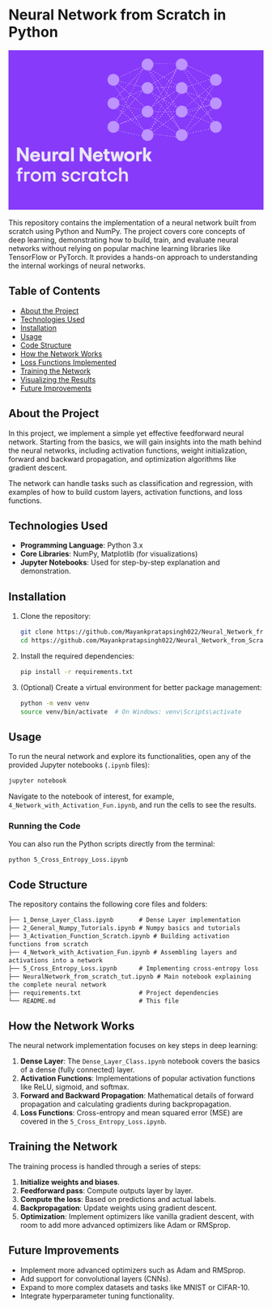 


# Neural Network from Scratch in Python

![Neural Network Thumbnail](Assets/neutral_net.jpg)

This repository contains the implementation of a neural network built from scratch using Python and NumPy. The project covers core concepts of deep learning, demonstrating how to build, train, and evaluate neural networks without relying on popular machine learning libraries like TensorFlow or PyTorch. It provides a hands-on approach to understanding the internal workings of neural networks.

## Table of Contents

- [About the Project](#about-the-project)
- [Technologies Used](#technologies-used)
- [Installation](#installation)
- [Usage](#usage)
- [Code Structure](#code-structure)
- [How the Network Works](#how-the-network-works)
- [Loss Functions Implemented](#loss-functions-implemented)
- [Training the Network](#training-the-network)
- [Visualizing the Results](#visualizing-the-results)
- [Future Improvements](#future-improvements)


## About the Project

In this project, we implement a simple yet effective feedforward neural network. Starting from the basics, we will gain insights into the math behind the neural networks, including activation functions, weight initialization, forward and backward propagation, and optimization algorithms like gradient descent.

The network can handle tasks such as classification and regression, with examples of how to build custom layers, activation functions, and loss functions.

## Technologies Used

- **Programming Language**: Python 3.x
- **Core Libraries**: NumPy, Matplotlib (for visualizations)
- **Jupyter Notebooks**: Used for step-by-step explanation and demonstration.

## Installation

1. Clone the repository:

   ```bash
   git clone https://github.com/Mayankpratapsingh022/Neural_Network_from_Scratch
   cd https://github.com/Mayankpratapsingh022/Neural_Network_from_Scratch
   ```

2. Install the required dependencies:

   ```bash
   pip install -r requirements.txt
   ```

3. (Optional) Create a virtual environment for better package management:

   ```bash
   python -m venv venv
   source venv/bin/activate  # On Windows: venv\Scripts\activate
   ```

## Usage

To run the neural network and explore its functionalities, open any of the provided Jupyter notebooks (`.ipynb` files):

```bash
jupyter notebook
```

Navigate to the notebook of interest, for example, `4_Network_with_Activation_Fun.ipynb`, and run the cells to see the results.

### Running the Code

You can also run the Python scripts directly from the terminal:

```bash
python 5_Cross_Entropy_Loss.ipynb
```

## Code Structure

The repository contains the following core files and folders:

```
├── 1_Dense_Layer_Class.ipynb       # Dense Layer implementation
├── 2_General_Numpy_Tutorials.ipynb # Numpy basics and tutorials
├── 3_Activation_Function_Scratch.ipynb # Building activation functions from scratch
├── 4_Network_with_Activation_Fun.ipynb # Assembling layers and activations into a network
├── 5_Cross_Entropy_Loss.ipynb      # Implementing cross-entropy loss
├── NeuralNetwork_from_scratch_tut.ipynb # Main notebook explaining the complete neural network
├── requirements.txt                # Project dependencies
└── README.md                       # This file
```

## How the Network Works

The neural network implementation focuses on key steps in deep learning:

1. **Dense Layer**: The `Dense_Layer_Class.ipynb` notebook covers the basics of a dense (fully connected) layer.
2. **Activation Functions**: Implementations of popular activation functions like ReLU, sigmoid, and softmax.
3. **Forward and Backward Propagation**: Mathematical details of forward propagation and calculating gradients during backpropagation.
4. **Loss Functions**: Cross-entropy and mean squared error (MSE) are covered in the `5_Cross_Entropy_Loss.ipynb`.



## Training the Network

The training process is handled through a series of steps:

1. **Initialize weights and biases**.
2. **Feedforward pass**: Compute outputs layer by layer.
3. **Compute the loss**: Based on predictions and actual labels.
4. **Backpropagation**: Update weights using gradient descent.
5. **Optimization**: Implement optimizers like vanilla gradient descent, with room to add more advanced optimizers like Adam or RMSprop.



## Future Improvements

- Implement more advanced optimizers such as Adam and RMSprop.
- Add support for convolutional layers (CNNs).
- Expand to more complex datasets and tasks like MNIST or CIFAR-10.
- Integrate hyperparameter tuning functionality.

